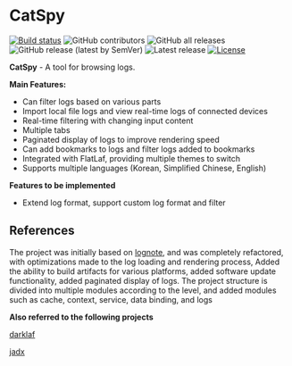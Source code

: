 # CatSpy

[![Build status](https://github.com/Gegenbauer/CatSpy/workflows/Build/badge.svg)](https://github.com/Gegenbauer/CatSpy/actions?query=workflow%3ABuild)
![GitHub contributors](https://img.shields.io/github/contributors/Gegenbauer/CatSpy)
![GitHub all releases](https://img.shields.io/github/downloads/Gegenbauer/CatSpy/total)
![GitHub release (latest by SemVer)](https://img.shields.io/github/downloads/Gegenbauer/CatSpy/latest/total)
![Latest release](https://img.shields.io/github/release/Gegenbauer/CatSpy.svg)
[![License](http://img.shields.io/:license-apache-blue.svg)](http://www.apache.org/licenses/LICENSE-2.0.html)

**CatSpy** - A tool for browsing logs.

**Main Features:**
- Can filter logs based on various parts
- Import local file logs and view real-time logs of connected devices
- Real-time filtering with changing input content
- Multiple tabs
- Paginated display of logs to improve rendering speed
- Can add bookmarks to logs and filter logs added to bookmarks
- Integrated with FlatLaf, providing multiple themes to switch
- Supports multiple languages (Korean, Simplified Chinese, English)

**Features to be implemented**
- Extend log format, support custom log format and filter

## References
The project was initially based on [lognote](https://github.com/cdcsgit/lognote), and was completely refactored, with optimizations made to the log loading and rendering process,
Added the ability to build artifacts for various platforms, added software update functionality, added paginated display of logs.
The project structure is divided into multiple modules according to the level, and added modules such as cache, context, service, data binding, and logs

**Also referred to the following projects**

[darklaf](https://github.com/weisJ/darklaf)

[jadx](https://github.com/skylot/jadx)